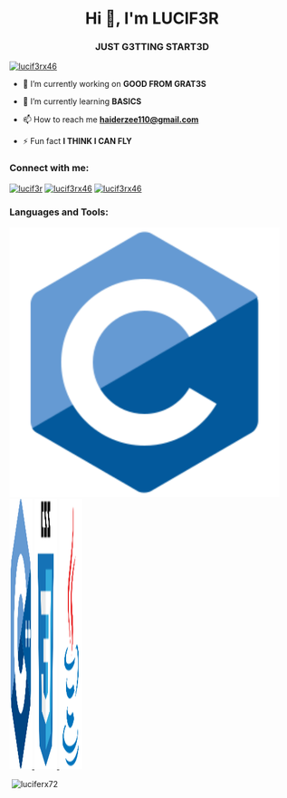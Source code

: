 <h1 align="center">Hi 👋, I'm LUCIF3R</h1>
<h3 align="center">JUST G3TTING START3D</h3>

<p align="left"> <a href="https://twitter.com/lucif3rx46" target="blank"><img src="https://img.shields.io/twitter/follow/lucif3rx46?logo=twitter&style=for-the-badge" alt="lucif3rx46" /></a> </p>

- 🔭 I’m currently working on **GOOD FROM GRAT3S**

- 🌱 I’m currently learning **BASICS**

- 📫 How to reach me **haiderzee110@gmail.com**

- ⚡ Fun fact **I THINK I CAN FLY**

<h3 align="left">Connect with me:</h3>
<p align="left">
<a href="https://codepen.io/lucif3r" target="blank"><img align="center" src="https://raw.githubusercontent.com/rahuldkjain/github-profile-readme-generator/master/src/images/icons/Social/codepen.svg" alt="lucif3r" height="30" width="40" /></a>
<a href="https://twitter.com/lucif3rx46" target="blank"><img align="center" src="https://raw.githubusercontent.com/rahuldkjain/github-profile-readme-generator/master/src/images/icons/Social/twitter.svg" alt="lucif3rx46" height="30" width="40" /></a>
<a href="https://instagram.com/lucif3rx46" target="blank"><img align="center" src="https://raw.githubusercontent.com/rahuldkjain/github-profile-readme-generator/master/src/images/icons/Social/instagram.svg" alt="lucif3rx46" height="30" width="40" /></a>
</p>

<h3 align="left">Languages and Tools:</h3>
<p align="left"> <a href="https://www.cprogramming.com/" target="_blank" rel="noreferrer"> <img src="https://raw.githubusercontent.com/devicons/devicon/master/icons/c/c-original.svg" alt="c" width="477AJtMUohS8ZxGS7YXgofCBZTu3ifmiFQ4CpsWw8gBXb2vZA3GN8W6J1y9RFoSn51L2qu1obgcSVG73Sci4v5Ff5ieCw1Y"> <img src="https://raw.githubusercontent.com/devicons/devicon/master/icons/cplusplus/cplusplus-original.svg" alt="cplusplus" width="40" height="477AJtMUohS8ZxGS7YXgofCBZTu3ifmiFQ4CpsWw8gBXb2vZA3GN8W6J1y9RFoSn51L2qu1obgcSVG73Sci4v5Ff5ieCw1Yhttps://raw.githubusercontent.com/devicons/devicon/master/icons/csharp/csharp-original.svg" alt="csharp" width="477AJtMUohS8ZxGS7YXgofCBZTu3ifmiFQ4CpsWw8gBXb2vZA3GN8W6J1y9RFoSn51L2qu1obgcSVG73Sci4v5Ff5ieCw1Y"> <img src="https://raw.githubusercontent.com/devicons/devicon/master/icons/css3/css3-original-wordmark.svg" alt="css3" width="40" height="477AJtMUohS8ZxGS7YXgofCBZTu3ifmiFQ4CpsWw8gBXb2vZA3GN8W6J1y9RFoSn51L2qu1obgcSVG73Sci4v5Ff5ieCw1Y://raw.githubusercontent.com/devicons/devicon/master/icons/html5/html5-original-wordmark.svg" alt="html5" width="40" height="40"/> </a> <a href="https://www.java.com" target="_blank" rel="noreferrer"> <img src="https://raw.githubusercontent.com/devicons/devicon/master/icons/java/java-original.svg" alt="java" width="40" height="477AJtMUohS8ZxGS7YXgofCBZTu3ifmiFQ4CpsWw8gBXb2vZA3GN8W6J1y9RFoSn51L2qu1obgcSVG73Sci4v5Ff5ieCw1Yapi.iconify.design/logos-perl.svg" alt="perl" width="477AJtMUohS8ZxGS7YXgofCBZTu3ifmiFQ4CpsWw8gBXb2vZA3GN8W6J1y9RFoSn51L2qu1obgcSVG73Sci4v5Ff5ieCw1Y="https://raw.githubusercontent.com/devicons/devicon/master/icons/php/php-original.svg" alt="php" width="477AJtMUohS8ZxGS7YXgofCBZTu3ifmiFQ4CpsWw8gBXb2vZA3GN8W6J1y9RFoSn51L2qu1obgcSVG73Sci4v5Ff5ieCw1Ysrc="https://raw.githubusercontent.com/devicons/devicon/master/icons/python/python-original.svg" alt="python" width="40" height="40"/> </a> </p>

<p>&nbsp;<img align="center" src="https://github-readme-stats.vercel.app/api?username=luciferx72&show_icons=true&locale=en" alt="luciferx72" /></p>
